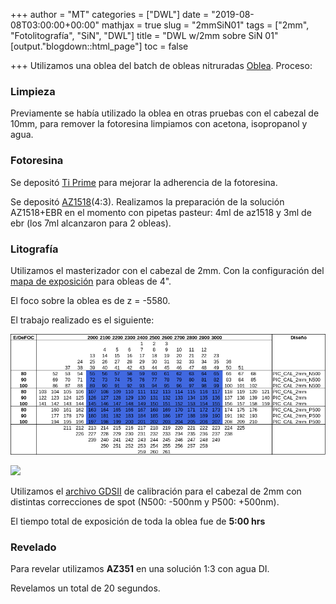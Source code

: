 +++
author = "MT"
categories = ["DWL"]
date = "2019-08-08T03:00:00+00:00"
mathjax = true
slug = "2mmSiN01"
tags = ["2mm", "Fotolitografía", "SiN", "DWL"]
title = "DWL w/2mm sobre SiN 01"
[output."blogdown::html_page"]
toc = false

+++
Utilizamos una oblea del batch de obleas nitruradas [Oblea](/PIClab/obleas/sin_wo_annealing). Proceso:

### Limpieza

Previamente se había utilizado la oblea en otras pruebas con el cabezal de 10mm, para remover la fotoresina limpiamos con acetona, isopropanol y agua.

### Fotoresina

Se depositó [Ti Prime](/PIClab/recetas/ti-prime) para mejorar la adherencia de la fotoresina.

Se depositó [AZ1518](/PIClab/recetas/az1518)(4:3). Realizamos la preparación de la solución AZ1518+EBR en el momento con pipetas pasteur: 4ml de az1518 y 3ml de ebr (los 7ml alcanzaron para 2 obleas).

### Litografía

Utilizamos el masterizador con el cabezal de 2mm. Con la configuración del [mapa de exposición](/PIClab/recetas/dwl-mapa-exp) para obleas de 4".

El foco sobre la oblea es de z = -5580.

El trabajo realizado es el siguiente:

![](/images/MExp_08Agosto2019.png)

<img src="/PIClab/images/MExp_08Agosto2019.png" width="700"/>

Utilizamos el [archivo GDSII](/PIClab/gdsii/PICcal2mm) de calibración para el cabezal de 2mm con distintas correcciones de spot (N500: -500nm y P500: +500nm).

El tiempo total de exposición de toda la oblea fue de **5:00 hrs**

### Revelado

Para revelar utilizamos **AZ351** en una solución 1:3 con agua DI.

Revelamos un total de 20 segundos.